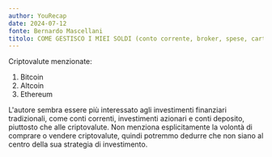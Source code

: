 ```yaml
---
author: YouRecap
date: 2024-07-12
fonte: Bernardo Mascellani
titolo: COME GESTISCO I MIEI SOLDI (conto corrente, broker, spese, carta preferita, cashback)
---
```


Criptovalute menzionate:

1. Bitcoin
2. Altcoin
3. Ethereum

L'autore sembra essere più interessato agli investimenti finanziari tradizionali, come conti correnti, investimenti azionari e conti deposito, piuttosto che alle criptovalute. Non menziona esplicitamente la volontà di comprare o vendere criptovalute, quindi potremmo dedurre che non siano al centro della sua strategia di investimento.
